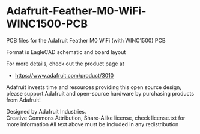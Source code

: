 # Adafruit-Feather-M0-WiFi-WINC1500-PCB
PCB files for the Adafruit Feather M0 WiFi (with WINC1500) PCB

Format is EagleCAD schematic and board layout

For more details, check out the product page at

  * https://www.adafruit.com/product/3010

Adafruit invests time and resources providing this open source design, 
please support Adafruit and open-source hardware by purchasing 
products from Adafruit!

Designed by Adafruit Industries.  
Creative Commons Attribution, Share-Alike license, check license.txt for more information
All text above must be included in any redistribution